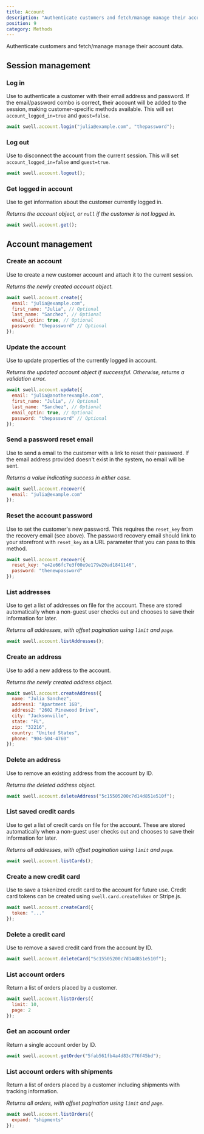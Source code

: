 ```yaml
---
title: Account
description: "Authenticate customers and fetch/manage manage their account data."
position: 9
category: Methods
---
```


Authenticate customers and fetch/manage manage their account data.

## Session management

### Log in

Use to authenticate a customer with their email address and password. If the email/password combo is correct, their account will be added to the session, making customer-specific methods available. This will set `account_logged_in=true` and `guest=false`.

```javascript
await swell.account.login("julia@example.com", "thepassword");
```

### Log out

Use to disconnect the account from the current session. This will set `account_logged_in=false` and `guest=true`.

```javascript
await swell.account.logout();
```

### Get logged in account

Use to get information about the customer currently logged in.

_Returns the account object, or `null` if the customer is not logged in._

```javascript
await swell.account.get();
```

## Account management

### Create an account

Use to create a new customer account and attach it to the current session.

_Returns the newly created account object._

```javascript
await swell.account.create({
  email: "julia@example.com",
  first_name: "Julia", // Optional
  last_name: "Sanchez", // Optional
  email_optin: true, // Optional
  password: "thepassword" // Optional
});
```

### Update the account

Use to update properties of the currently logged in account.

_Returns the updated account object if successful. Otherwise, returns a validation error._

```javascript
await swell.account.update({
  email: "julia@anotherexample.com",
  first_name: "Julia", // Optional
  last_name: "Sanchez", // Optional
  email_optin: true, // Optional
  password: "thepassword" // Optional
});
```

### Send a password reset email

Use to send a email to the customer with a link to reset their password. If the email address provided doesn't exist in the system, no email will be sent.

_Returns a value indicating success in either case._

```javascript
await swell.account.recover({
  email: "julia@example.com"
});
```

### Reset the account password

Use to set the customer's new password. This requires the `reset_key` from the recovery email (see above). The password recovery email should link to your storefront with `reset_key` as a URL parameter that you can pass to this method.

```javascript
await swell.account.recover({
  reset_key: "e42e66fc7e3f00e9e179w20ad1841146",
  password: "thenewpassword"
});
```

### List addresses

Use to get a list of addresses on file for the account. These are stored automatically when a non-guest user checks out and chooses to save their information for later.

_Returns all addresses, with offset pagination using `limit` and `page`._

```javascript
await swell.account.listAddresses();
```

### Create an address

Use to add a new address to the account.

_Returns the newly created address object._

```javascript
await swell.account.createAddress({
  name: "Julia Sanchez",
  address1: "Apartment 16B",
  address2: "2602 Pinewood Drive",
  city: "Jacksonville",
  state: "FL",
  zip: "32216",
  country: "United States",
  phone: "904-504-4760"
});
```

### Delete an address

Use to remove an existing address from the account by ID.

_Returns the deleted address object._

```javascript
await swell.account.deleteAddress("5c15505200c7d14d851e510f");
```

### List saved credit cards

Use to get a list of credit cards on file for the account. These are stored automatically when a non-guest user checks out and chooses to save their information for later.

_Returns all addresses, with offset pagination using `limit` and `page`._

```javascript
await swell.account.listCards();
```

### Create a new credit card

Use to save a tokenized credit card to the account for future use. Credit card tokens can be created using `swell.card.createToken` or Stripe.js.

```javascript
await swell.account.createCard({
  token: "..."
});
```

### Delete a credit card

Use to remove a saved credit card from the account by ID.

```javascript
await swell.account.deleteCard("5c15505200c7d14d851e510f");
```

### List account orders

Return a list of orders placed by a customer.

```javascript
await swell.account.listOrders({
  limit: 10,
  page: 2
});
```

### Get an account order

Return a single account order by ID.

```javascript
await swell.account.getOrder("5fab561fb4a4d83c776f45bd");
```

### List account orders with shipments

Return a list of orders placed by a customer including shipments with tracking information.

_Returns all orders, with offset pagination using `limit` and `page`._

```javascript
await swell.account.listOrders({
  expand: "shipments"
});
```

